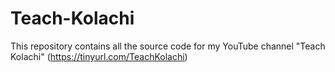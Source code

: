 # Teach-Kolachi
This repository contains all the source code for my YouTube channel "Teach Kolachi" (https://tinyurl.com/TeachKolachi)
